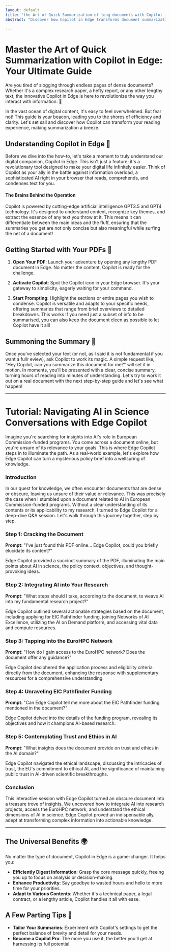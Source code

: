 ```yaml
---
layout: default
title: "the Art of Quick Summarization of long documents with Copilot in Edge"
abstract: "Discover how Copilot in Edge transforms document summarization, making it swift and effortless. Let's face the overinformation issue by focusing just about the right bit you need! This guide explores its intuitive use, enhancing productivity and understanding it with a click"

---
```


# Master the Art of Quick Summarization with Copilot in Edge: Your Ultimate Guide

Are you tired of slogging through endless pages of dense documents? Whether it's a complex research paper, a hefty report, or any other lengthy text, the innovative Copilot in Edge is here to revolutionize the way you interact with information. 🌟

In the vast ocean of digital content, it's easy to feel overwhelmed. But fear not! This guide is your beacon, leading you to the shores of efficiency and clarity. Let's set sail and discover how Copilot can transform your reading experience, making summarization a breeze.

## Understanding Copilot in Edge 🧭

 Before we dive into the how-to, let's take a moment to truly understand our digital companion, Copilot in Edge. This isn't just a feature; it's a revolutionary tool designed to make your digital life infinitely easier. Think of Copilot as your ally in the battle against information overload, a sophisticated AI right in your browser that reads, comprehends, and condenses text for you.

#### The Brains Behind the Operation
Copilot is powered by cutting-edge artificial intelligence GPT3.5 and GPT4 technology. It's designed to understand context, recognize key themes, and extract the essence of any text you throw at it. This means it can differentiate between the main ideas and the fluff, ensuring that the summaries you get are not only concise but also meaningful while surfing the net of a document!

## Getting Started with Your PDFs 📄

1. **Open Your PDF**: Launch your adventure by opening any lengthy PDF document in Edge. No matter the content, Copilot is ready for the challenge.

2. **Activate Copilot**: Spot the Copilot icon in your Edge browser. It's your gateway to simplicity, eagerly waiting for your command.

3. **Start Prompting**: Highlight the sections or entire pages you wish to condense. Copilot is versatile and adapts to your specific needs, offering summaries that range from brief overviews to detailed breakdowns. This works if you need just a subset of info to be summarised, you can also keep the document cleen as possible to let Copilot have it all!

## Summoning the Summary 📜

Once you've selected your text (or not, as I said it is not fundamental if you want a fullr eview), ask Copilot to work its magic. A simple request like, "Hey Copilot, can you summarize this document for me?" will set it in motion. In moments, you'll be presented with a clear, concise summary, turning hours of reading into minutes of understanding. Let's try to work it out on a real document with the next step-by-step guide and let's see what happen!

---
# Tutorial: Navigating AI in Science Conversations with Edge Copilot

Imagine you're searching for insights into AI's role in European Commission-funded programs. You come across a document online, but you're unsure of its relevance to your goals. This is where Edge Copilot steps in to illuminate the path. As a real-world example, let's explore how Edge Copilot can turn a mysterious policy brief into a wellspring of knowledge.

### Introduction

In our quest for knowledge, we often encounter documents that are dense or obscure, leaving us unsure of their value or relevance. This was precisely the case when I stumbled upon a document related to AI in European Commission-funded programs. Without a clear understanding of its contents or its applicability to my research, I turned to Edge Copilot for a deep-dive Q&A session. Let's walk through this journey together, step by step.

### Step 1: Cracking the Document

**Prompt**: "I've just found this PDF online... Edge Copilot, could you briefly elucidate its content?"

Edge Copilot provided a succinct summary of the PDF, illuminating the main points about AI in science, the policy context, objectives, and thought-provoking ideas.

### Step 2: Integrating AI into Your Research

**Prompt**: "What steps should I take, according to the document, to weave AI into my fundamental research project?"

Edge Copilot outlined several actionable strategies based on the document, including applying for EIC Pathfinder funding, joining Networks of AI Excellence, utilizing the AI on Demand platform, and accessing vital data and compute resources.

### Step 3: Tapping into the EuroHPC Network

**Prompt**: "How do I gain access to the EuroHPC network? Does the document offer any guidance?"

Edge Copilot deciphered the application process and eligibility criteria directly from the document, enhancing the response with supplementary resources for a comprehensive understanding.

### Step 4: Unraveling EIC Pathfinder Funding

**Prompt**: "Can Edge Copilot tell me more about the EIC Pathfinder funding mentioned in the document?"

Edge Copilot delved into the details of the funding program, revealing its objectives and how it champions AI-based research.

### Step 5: Contemplating Trust and Ethics in AI

**Prompt**: "What insights does the document provide on trust and ethics in the AI domain?"

Edge Copilot navigated the ethical landscape, discussing the intricacies of trust, the EU's commitment to ethical AI, and the significance of maintaining public trust in AI-driven scientific breakthroughs.

### Conclusion

This interactive session with Edge Copilot turned an obscure document into a treasure trove of insights. We uncovered how to integrate AI into research projects, access the EuroHPC network, and understand the ethical dimensions of AI in science. Edge Copilot proved an indispensable ally, adept at transforming complex information into actionable knowledge.


---


## The Universal Benefits 🌍

No matter the type of document, Copilot in Edge is a game-changer. It helps you:

- **Efficiently Digest Information**: Grasp the core message quickly, freeing you up to focus on analysis or decision-making.
- **Enhance Productivity**: Say goodbye to wasted hours and hello to more time for your priorities.
- **Adapt to Various Contents**: Whether it's a technical paper, a legal contract, or a lengthy article, Copilot handles it all with ease.

## A Few Parting Tips 🎩

- **Tailor Your Summaries**: Experiment with Copilot's settings to get the perfect balance of brevity and detail for your needs.
- **Become a Copilot Pro**: The more you use it, the better you'll get at harnessing its full potential.
